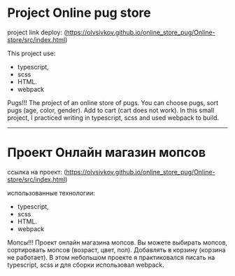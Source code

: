 # Project Online pug store

project link deploy: (https://olvsivkov.github.io/online_store_pug/Online-store/src/index.html)

This project use: 
 - typescript, 
 - scss
 - HTML.
 - webpack

Pugs!!! The project of an online store of pugs. You can choose pugs, sort pugs (age, color, gender). Add to cart (cart does not work). In this small project, I practiced writing in typescript, scss and used webpack to build.
_________________________________________________________________________

# Проект Онлайн магазин мопсов

ссылка на проект: (https://olvsivkov.github.io/online_store_pug/Online-store/src/index.html)

использованные технологии: 
 - typescript, 
 - scss
 - HTML.
 - webpack

Мопсы!!! Проект онлайн магазина мопсов. Вы можете выбирать мопсов, сортировать мопсов (возраст, цвет, пол). Добавлять в корзину (корзина не работает). В этом небольшом проекте я практиковался писать на typescript, scss и для сборки использовал webpack.
